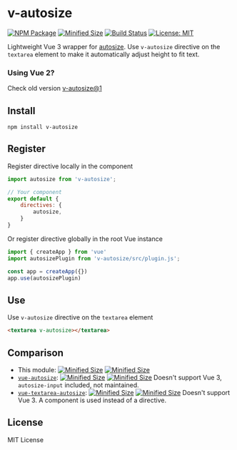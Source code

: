 # v-autosize

[![NPM Package](https://img.shields.io/npm/v/v-autosize.svg?style=flat-square)](https://www.npmjs.org/package/v-autosize)
[![Minified Size](https://img.shields.io/bundlephobia/min/v-autosize.svg?style=flat-square)](https://bundlephobia.com/result?p=v-autosize)
[![Build Status](https://img.shields.io/travis/com/shrpne/v-autosize/master.svg?style=flat-square)](https://travis-ci.com/shrpne/v-autosize)
[![License: MIT](https://img.shields.io/badge/License-MIT-yellow.svg?style=flat-square)](https://github.com/shrpne/v-autosize/blob/master/LICENSE)

Lightweight Vue 3 wrapper for [autosize](https://github.com/jackmoore/autosize).
Use `v-autosize` directive on the `textarea` element to make it automatically adjust height to fit text.

### Using Vue 2?
Check old version [v-autosize@1](https://github.com/shrpne/v-autosize/tree/v1?tab=readme-ov-file)


## Install

```
npm install v-autosize
```


## Register

Register directive locally in the component
```js
import autosize from 'v-autosize';

// Your component
export default {
    directives: {
        autosize,
    }
}
```

Or register directive globally in the root Vue instance
```js
import { createApp } from 'vue'
import autosizePlugin from 'v-autosize/src/plugin.js';

const app = createApp({})
app.use(autosizePlugin)
```

## Use

Use `v-autosize` directive on the `textarea` element
```html
<textarea v-autosize></textarea>
```


## Comparison

- This module: [![Minified Size](https://img.shields.io/bundlephobia/min/v-autosize.svg?style=flat-square&label=minified)](https://bundlephobia.com/result?p=v-autosize) [![Minified Size](https://img.shields.io/bundlephobia/minzip/v-autosize.svg?style=flat-square&label=gzipped)](https://bundlephobia.com/result?p=v-autosize)
- [`vue-autosize`](https://github.com/mage3k/vue-autosize): [![Minified Size](https://img.shields.io/bundlephobia/min/vue-autosize.svg?style=flat-square&label=minified)](https://bundlephobia.com/result?p=vue-autosize) [![Minified Size](https://img.shields.io/bundlephobia/minzip/vue-autosize.svg?style=flat-square&label=gzipped)](https://bundlephobia.com/result?p=vue-autosize) Doesn't support Vue 3, `autosize-input` included, not maintained.
- [`vue-textarea-autosize`](https://github.com/devstark-com/vue-textarea-autosize): [![Minified Size](https://img.shields.io/bundlephobia/min/vue-textarea-autosize.svg?style=flat-square&label=minified)](https://bundlephobia.com/result?p=vue-textarea-autosize) [![Minified Size](https://img.shields.io/bundlephobia/minzip/vue-textarea-autosize.svg?style=flat-square&label=gzipped)](https://bundlephobia.com/result?p=vue-textarea-autosize) Doesn't support Vue 3. A component is used instead of a directive.


## License

MIT License

